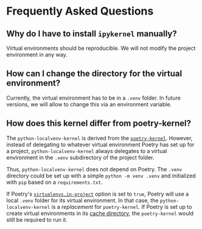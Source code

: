 # Frequently Asked Questions

## Why do I have to install `ipykernel` manually?

Virtual environments should be reproducible. We will not modify the project environment in any way.


## How can I change the directory for the virtual environment?

Currently, the virtual environment has to be in a `.venv` folder. In future versions, we will allow to change this via an environment variable.


## How does this kernel differ from poetry-kernel?

The `python-localvenv-kernel` is derived from the [`poetry-kernel`](https://github.com/pathbird/poetry-kernel). However, instead of delegating to whatever virtual environment Poetry has set up for a project, `python-localvenv-kernel` always delegates to a virtual environment in the `.venv` subdirectory of the project folder.

Thus, `python-localvenv-kernel` does not depend on Poetry. The `.venv` directory could be set up with a simple `python -m venv .venv` and initialized with `pip` based on a `requirements.txt`.

If Poetry's [`virtualenvs.in-project`](https://python-poetry.org/docs/configuration/#virtualenvsin-project) option is set to `true`, Poetry will use a local `.venv` folder for its virtual environment. In that case, the `python-localvenv-kernel` is a *replacement* for `poetry-kernel`. If Poetry is set up to create virtual environments in its [cache directory](https://python-poetry.org/docs/configuration/#cache-directory), the `poetry-kernel` would still be required to run it.

